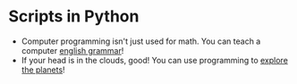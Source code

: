 # Scripts in Python

- Computer programming isn't just used for math. You can teach a computer [english grammar](https://github.com/TutorialDoctor/Scripts-for-Kids/blob/master/Python/english_grammar.py)!
- If your head is in the clouds, good! You can use programming to [explore the planets](https://github.com/TutorialDoctor/Scripts-for-Kids/blob/master/Python/astronomy.py)!
